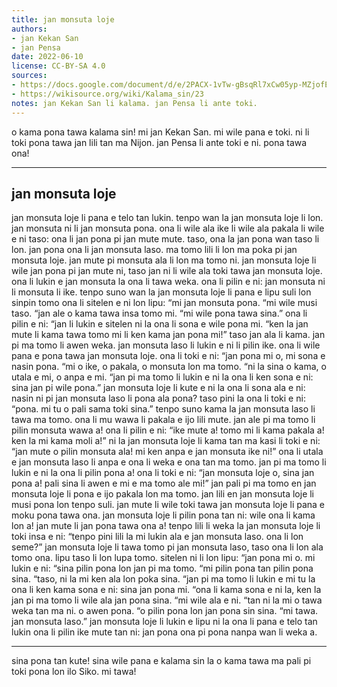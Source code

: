 ```yaml
---
title: jan monsuta loje
authors:
- jan Kekan San
- jan Pensa
date: 2022-06-10
license: CC-BY-SA 4.0
sources:
- https://docs.google.com/document/d/e/2PACX-1vTw-gBsqRl7xCw05yp-MZjofElLWXE742WWW-3ocL9JvfWA-19ZXBo2NM2ohMbclvoJTGcXmO78th4f/pub
- https://wikisource.org/wiki/Kalama_sin/23
notes: jan Kekan San li kalama. jan Pensa li ante toki.
---
```


o kama pona tawa kalama sin! mi jan Kekan San. mi wile pana e toki. ni li toki pona tawa jan lili tan ma Nijon. jan Pensa li ante toki e ni. pona tawa ona!

***

## jan monsuta loje

jan monsuta loje li pana e telo tan lukin.
tenpo wan la jan monsuta loje li lon.
jan monsuta ni li jan monsuta pona.
ona li wile ala ike li wile ala pakala
li wile e ni taso:
ona li jan pona pi jan mute mute.
taso, ona la jan pona wan taso li lon.
jan pona ona li jan monsuta laso.
ma tomo lili li lon ma poka
pi jan monsuta loje.
jan mute pi monsuta ala li lon ma tomo ni.
jan monsuta loje li wile jan pona
pi jan mute ni,
taso jan ni li wile ala
toki tawa jan monsuta loje.
ona li lukin e jan monsuta
la ona li tawa weka.
ona li pilin e ni:
jan monsuta ni li monsuta li ike.
tenpo suno wan la jan monsuta loje
li pana e lipu suli lon sinpin tomo ona
li sitelen e ni lon lipu:
“mi jan monsuta pona.
“mi wile musi taso.
“jan ale o kama tawa insa tomo mi.
“mi wile pona tawa sina.”
ona li pilin e ni:
“jan li lukin e sitelen ni
la ona li sona e wile pona mi.
“ken la jan mute li kama tawa tomo mi li
ken kama jan pona mi!” taso jan ala li kama.
jan pi ma tomo li awen weka. jan monsuta
laso li lukin e ni li pilin ike.
ona li wile pana
e pona tawa jan monsuta loje.
ona li toki e ni:
“jan pona mi o, mi sona e nasin pona.
“mi o ike, o pakala,
o monsuta lon ma tomo.
“ni la sina o kama,
o utala e mi, o anpa e mi.
“jan pi ma tomo li lukin e ni la ona
li ken sona e ni: sina jan pi wile pona.”
jan monsuta loje li kute
e ni la ona li sona ala e ni:
nasin ni pi jan monsuta laso li pona ala
pona? taso pini la ona li toki e ni:
“pona. mi tu o pali sama toki sina.”
tenpo suno kama la jan monsuta laso
li tawa ma tomo.
ona li mu wawa li pakala e ijo lili mute.
jan ale pi ma tomo li pilin monsuta
wawa a! ona li pilin e ni:
“ike mute a! tomo mi li kama pakala a!
ken la mi kama moli a!”
ni la jan monsuta loje
li kama tan ma kasi li toki e ni:
“jan mute o pilin monsuta ala!
mi ken anpa e jan monsuta ike ni!”
ona li utala e jan monsuta laso
li anpa e ona li weka e ona tan ma tomo.
jan pi ma tomo li lukin e ni la ona
li pilin pona a! ona li toki e ni:
“jan monsuta loje o, sina jan pona a!
pali sina li awen e mi e ma tomo ale mi!”
jan pali pi ma tomo en jan monsuta loje
li pona e ijo pakala lon ma tomo.
jan lili en jan monsuta loje
li musi pona lon tenpo suli.
jan mute li wile toki tawa jan monsuta
loje li pana e moku pona tawa ona.
jan monsuta loje li pilin pona tan ni:
wile ona li kama lon a!
jan mute li jan pona tawa ona a!
tenpo lili li weka la
jan monsuta loje li toki insa e ni:
“tenpo pini lili la mi lukin ala
e jan monsuta laso. ona li lon seme?”
jan monsuta loje li tawa tomo pi jan
monsuta laso, taso ona li lon ala tomo ona.
lipu taso li lon lupa tomo. sitelen ni li
lon lipu: “jan pona mi o. mi lukin e ni:
“sina pilin pona lon jan pi ma tomo.
“mi pilin pona tan pilin pona sina.
“taso, ni la mi ken ala lon poka sina.
“jan pi ma tomo li lukin e mi tu la ona
li ken kama sona e ni: sina jan pona mi.
“ona li kama sona e ni la, ken la jan
pi ma tomo li wile ala jan pona sina.
“mi wile ala e ni.
“tan ni la mi o tawa weka tan ma ni.
o awen pona.
“o pilin pona lon jan pona sin sina.
“mi tawa. jan monsuta laso.”
jan monsuta loje li lukin e lipu ni la
ona li pana e telo tan lukin ona
li pilin ike mute tan ni:
jan pona ona pi pona nanpa wan li weka a.

***

sina pona tan kute! sina wile pana e kalama sin la o kama tawa ma pali pi toki pona lon ilo Siko. mi tawa!